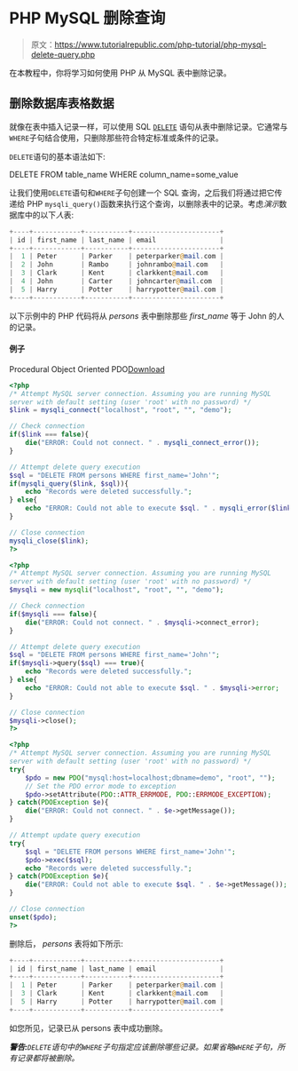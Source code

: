 # PHP MySQL 删除查询

> 原文：<https://www.tutorialrepublic.com/php-tutorial/php-mysql-delete-query.php>

在本教程中，你将学习如何使用 PHP 从 MySQL 表中删除记录。

## 删除数据库表格数据

就像在表中插入记录一样，可以使用 SQL [`DELETE`](../sql-tutorial/sql-delete-statement.php) 语句从表中删除记录。它通常与`WHERE`子句结合使用，只删除那些符合特定标准或条件的记录。

`DELETE`语句的基本语法如下:

DELETE FROM table_name WHERE column_name=some_value

让我们使用`DELETE`语句和`WHERE`子句创建一个 SQL 查询，之后我们将通过把它传递给 PHP `mysqli_query()`函数来执行这个查询，以删除表中的记录。考虑*演示*数据库中的以下*人*表:

```php
+----+------------+-----------+----------------------+
| id | first_name | last_name | email                |
+----+------------+-----------+----------------------+
|  1 | Peter      | Parker    | peterparker@mail.com |
|  2 | John       | Rambo     | johnrambo@mail.com   |
|  3 | Clark      | Kent      | clarkkent@mail.com   |
|  4 | John       | Carter    | johncarter@mail.com  |
|  5 | Harry      | Potter    | harrypotter@mail.com |
+----+------------+-----------+----------------------+

```

以下示例中的 PHP 代码将从 *persons* 表中删除那些 *first_name* 等于 John 的人的记录。

#### 例子

Procedural Object Oriented PDO[Download](../examples/bin/download-source.php?topic=php&file=mysql-delete-query "Download Source Code")

```php
<?php
/* Attempt MySQL server connection. Assuming you are running MySQL
server with default setting (user 'root' with no password) */
$link = mysqli_connect("localhost", "root", "", "demo");

// Check connection
if($link === false){
    die("ERROR: Could not connect. " . mysqli_connect_error());
}

// Attempt delete query execution
$sql = "DELETE FROM persons WHERE first_name='John'";
if(mysqli_query($link, $sql)){
    echo "Records were deleted successfully.";
} else{
    echo "ERROR: Could not able to execute $sql. " . mysqli_error($link);
}

// Close connection
mysqli_close($link);
?>
```

```php
<?php
/* Attempt MySQL server connection. Assuming you are running MySQL
server with default setting (user 'root' with no password) */
$mysqli = new mysqli("localhost", "root", "", "demo");

// Check connection
if($mysqli === false){
    die("ERROR: Could not connect. " . $mysqli->connect_error);
}

// Attempt delete query execution
$sql = "DELETE FROM persons WHERE first_name='John'";
if($mysqli->query($sql) === true){
    echo "Records were deleted successfully.";
} else{
    echo "ERROR: Could not able to execute $sql. " . $mysqli->error;
}

// Close connection
$mysqli->close();
?>
```

```php
<?php
/* Attempt MySQL server connection. Assuming you are running MySQL
server with default setting (user 'root' with no password) */
try{
    $pdo = new PDO("mysql:host=localhost;dbname=demo", "root", "");
    // Set the PDO error mode to exception
    $pdo->setAttribute(PDO::ATTR_ERRMODE, PDO::ERRMODE_EXCEPTION);
} catch(PDOException $e){
    die("ERROR: Could not connect. " . $e->getMessage());
}

// Attempt update query execution
try{
    $sql = "DELETE FROM persons WHERE first_name='John'";  
    $pdo->exec($sql);
    echo "Records were deleted successfully.";
} catch(PDOException $e){
    die("ERROR: Could not able to execute $sql. " . $e->getMessage());
}

// Close connection
unset($pdo);
?>
```

删除后， *persons* 表将如下所示:

```php
+----+------------+-----------+----------------------+
| id | first_name | last_name | email                |
+----+------------+-----------+----------------------+
|  1 | Peter      | Parker    | peterparker@mail.com |
|  3 | Clark      | Kent      | clarkkent@mail.com   |
|  5 | Harry      | Potter    | harrypotter@mail.com |
+----+------------+-----------+----------------------+

```

如您所见，记录已从 persons 表中成功删除。

 ***警告:**`DELETE`语句中的`WHERE`子句指定应该删除哪些记录。如果省略`WHERE`子句，所有记录都将被删除。*